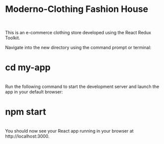 # Moderno-Clothing Fashion House 
<br>

This is an e-commerce clothing store developed using the React Redux Toolkit.
<br>

Navigate into the new directory using the command prompt or terminal:
<br>
# cd my-app
<br>
Run the following command to start the development server and launch the app in your default browser:
<br>

# npm start
<br>
You should now see your React app running in your browser at http://localhost:3000.
